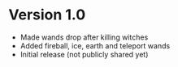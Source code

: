 # Version 1.0

- Made wands drop after killing witches
- Added fireball, ice, earth and teleport wands
- Initial release (not publicly shared yet)
